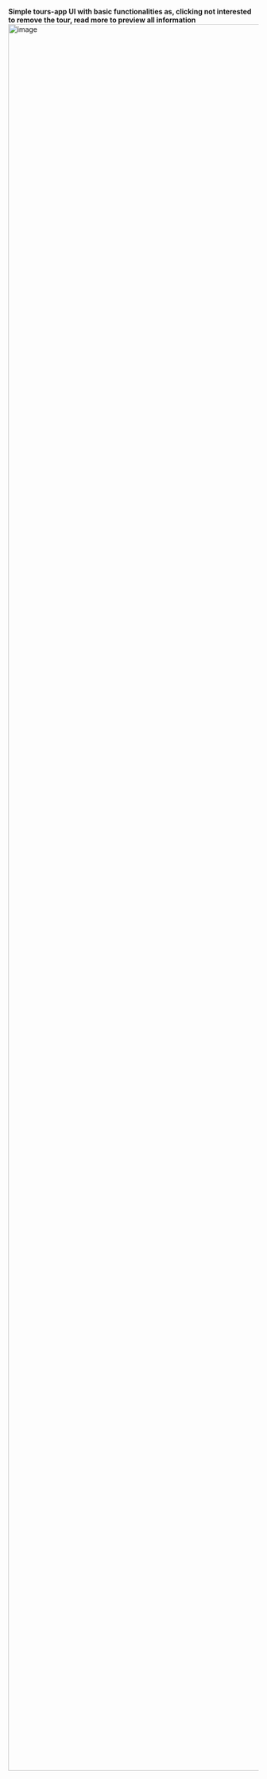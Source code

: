 **Simple tours-app UI with basic functionalities as, clicking not interested to remove the tour, read more to preview all information**
<img width="1920" height="3511" alt="image" src="https://github.com/user-attachments/assets/33b86c1d-6a93-43ea-b31c-ecd0df3a93c2" />
